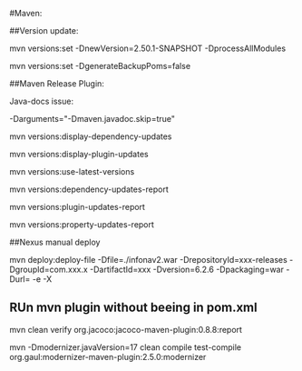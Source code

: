 #Maven:

##Version update:

mvn versions:set -DnewVersion=2.50.1-SNAPSHOT -DprocessAllModules
 

mvn versions:set -DgenerateBackupPoms=false

 

##Maven Release Plugin:

Java-docs issue:

-Darguments="-Dmaven.javadoc.skip=true"

 

mvn versions:display-dependency-updates

mvn versions:display-plugin-updates

mvn versions:use-latest-versions

mvn versions:dependency-updates-report

mvn versions:plugin-updates-report

mvn versions:property-updates-report

 

##Nexus manual deploy 

mvn deploy:deploy-file -Dfile=./infonav2.war -DrepositoryId=xxx-releases  -DgroupId=com.xxx.x -DartifactId=xxx -Dversion=6.2.6 -Dpackaging=war -Durl=<url> -e -X
 
## RUn mvn plugin without beeing in pom.xml
mvn clean verify org.jacoco:jacoco-maven-plugin:0.8.8:report

mvn -Dmodernizer.javaVersion=17 clean compile test-compile org.gaul:modernizer-maven-plugin:2.5.0:modernizer
